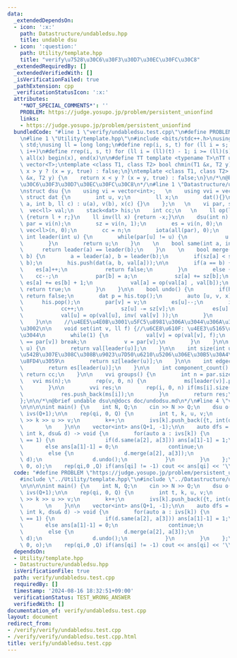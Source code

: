 ```yaml
---
data:
  _extendedDependsOn:
  - icon: ':x:'
    path: Datastructure/undabledsu.hpp
    title: undable dsu
  - icon: ':question:'
    path: Utility/template.hpp
    title: "verify\u7528\u30C6\u30F3\u30D7\u30EC\u30FC\u30C8"
  _extendedRequiredBy: []
  _extendedVerifiedWith: []
  _isVerificationFailed: true
  _pathExtension: cpp
  _verificationStatusIcon: ':x:'
  attributes:
    '*NOT_SPECIAL_COMMENTS*': ''
    PROBLEM: https://judge.yosupo.jp/problem/persistent_unionfind
    links:
    - https://judge.yosupo.jp/problem/persistent_unionfind
  bundledCode: "#line 1 \"verify/undabledsu.test.cpp\"\n#define PROBLEM \"https://judge.yosupo.jp/problem/persistent_unionfind\"\
    \n#line 1 \"Utility/template.hpp\"\n#include <bits/stdc++.h>\nusing namespace\
    \ std;\nusing ll = long long;\n#define rep(i, s, t) for (ll i = s; i < (ll)(t);\
    \ i++)\n#define rrep(i, s, t) for (ll i = (ll)(t) - 1; i >= (ll)(s); i--)\n#define\
    \ all(x) begin(x), end(x)\n\n#define TT template <typename T>\nTT using vec =\
    \ vector<T>;\ntemplate <class T1, class T2> bool chmin(T1 &x, T2 y) {\n    return\
    \ x > y ? (x = y, true) : false;\n}\ntemplate <class T1, class T2> bool chmax(T1\
    \ &x, T2 y) {\n    return x < y ? (x = y, true) : false;\n}\n/*\n@brief verify\u7528\
    \u30C6\u30F3\u30D7\u30EC\u30FC\u30C8\n*/\n#line 1 \"Datastructure/undabledsu.hpp\"\
    \nstruct dsu {\n    using vi = vector<int>;   \n    using vvi = vec<vi>;\n   \
    \ struct dat {\n        int u, v;\n        ll x;\n        dat(){}\n        dat(int\
    \ a, int b, ll c) : u(a), v(b), x(c) {}\n    };\n   \n    vi par, sz, es;\n  \
    \  vec<ll> val;\n    stack<dat> his;\n    int cc;\n   \n    ll op(ll l, ll r)\
    \ {return l + r;}\n    ll inv(ll x) {return -x;}\n\n    dsu(int n) {\n       \
    \ par = vi(n);\n        sz = vi(n, 1);\n        es = vi(n, 0);\n        val =\
    \ vec<ll>(n, 0);\n        cc = n;\n        iota(all(par), 0);\n    }\n  \n   \
    \ int leader(int u) {\n        while(par[u] != u) {\n            u = par[u];\n\
    \        }\n        return u;\n    }\n    \n    bool same(int a, int b) {\n  \
    \      return leader(a) == leader(b);\n    }\n    \n    bool merge(int a, int\
    \ b) {\n        a = leader(a), b = leader(b);\n        if(sz[a] < sz[b]) swap(a,\
    \ b);\n        his.push(dat(a, b, val[a]));\n\n        if(a == b) {\n        \
    \    es[a]++;\n            return false;\n        }\n        else {\n        \
    \    cc--;\n            par[b] = a;\n            sz[a] += sz[b];\n           \
    \ es[a] += es[b] + 1;\n            val[a] = op(val[a] , val[b]);\n           \
    \ return true;\n        }\n    }\n\n    bool undo() {\n        if(his.empty())\
    \ return false;\n        dat p = his.top();\n        auto [u, v, x] = p; \n  \
    \      his.pop();\n        par[v] = v;\n        es[u]--;\n        if(u != v) {\n\
    \            cc++;\n            sz[u] -= sz[v];\n            es[u] -= es[v];\n\
    \            val[u] = op(val[u], inv( val[v] ));\n        }\n        return true;\n\
    \    }\n\n    //\u4EE5\u4E0B\u3001\u5FC5\u8981\u306A\u3044\u306A\u3089\u7701\u304F\
    \u3002\n\n    void set(int v, ll f) {//\u6CE8\u610F: \u4EE3\u5165\u3067\u306F\u7121\
    \u3044\n        while(1) {\n            val[v] = op(val[v], f);\n            if(v\
    \ == par[v]) break;\n            v = par[v];\n        }\n    }\n\n    ll get(int\
    \ u) {\n        return val[leader(u)];\n    }\n\n    int size(int u) {//u\u304C\
    \u542B\u307E\u308C\u308B\u9023\u7D50\u6210\u5206\u306E\u30B5\u30A4\u30BA\u3092\
    \u8FD4\u3059\n        return sz[leader(u)];\n    }\n\n    int edgecnt(int u) {\n\
    \        return es[leader(u)];\n    }\n\n    int component_count() {\n       \
    \ return cc;\n    }\n\n    vvi groups() {\n        int n = par.size();\n     \
    \   vvi ms(n);\n        rep(v, 0, n) {\n            ms[leader(v)].push_back(v);\n\
    \        }\n\n        vvi res;\n        rep(i, 0, n) if(ms[i].size() > 0) {\n\
    \            res.push_back(ms[i]);\n        }\n        return res;\n    }\n\n\
    };\n\n/*\n@brief undable dsu\n@docs doc/undodsu.md\n*/\n#line 4 \"verify/undabledsu.test.cpp\"\
    \n\n\n\nint main() {\n    int N, Q;\n    cin >> N >> Q;\n    dsu o(N);\n    vector<vector<vector<int>>>\
    \ ivs(Q+1);\n\n    rep(qi, 0, Q) {\n        int t, k, u, v;\n        cin >> t\
    \ >> k >> u >> v;\n        k++;\n        ivs[k].push_back({t, int(qi)+1, u, v});\n\
    \       \n    }\n\n    vector<int> ans(Q+1, -1);\n\n    auto dfs = [&](auto f,\
    \ int k, dsu& d) -> void {\n        for(auto a : ivs[k]) {\n            if(a[0]\
    \ == 1) {\n                if(d.same(a[2], a[3])) ans[a[1]-1] = 1;\n         \
    \       else ans[a[1]-1] = 0;\n                continue;\n            }\n    \
    \        else {\n                d.merge(a[2], a[3]);\n                f(f, a[1],\
    \ d);\n                d.undo();\n            }\n        }\n    };\n\n\n    dfs(dfs,\
    \ 0, o);\n    rep(qi,0 ,Q) if(ans[qi] != -1) cout << ans[qi] << '\\n';\n}\n"
  code: "#define PROBLEM \"https://judge.yosupo.jp/problem/persistent_unionfind\"\n\
    #include \"../Utility/template.hpp\"\n#include \"../Datastructure/undabledsu.hpp\"\
    \n\n\n\nint main() {\n    int N, Q;\n    cin >> N >> Q;\n    dsu o(N);\n    vector<vector<vector<int>>>\
    \ ivs(Q+1);\n\n    rep(qi, 0, Q) {\n        int t, k, u, v;\n        cin >> t\
    \ >> k >> u >> v;\n        k++;\n        ivs[k].push_back({t, int(qi)+1, u, v});\n\
    \       \n    }\n\n    vector<int> ans(Q+1, -1);\n\n    auto dfs = [&](auto f,\
    \ int k, dsu& d) -> void {\n        for(auto a : ivs[k]) {\n            if(a[0]\
    \ == 1) {\n                if(d.same(a[2], a[3])) ans[a[1]-1] = 1;\n         \
    \       else ans[a[1]-1] = 0;\n                continue;\n            }\n    \
    \        else {\n                d.merge(a[2], a[3]);\n                f(f, a[1],\
    \ d);\n                d.undo();\n            }\n        }\n    };\n\n\n    dfs(dfs,\
    \ 0, o);\n    rep(qi,0 ,Q) if(ans[qi] != -1) cout << ans[qi] << '\\n';\n}"
  dependsOn:
  - Utility/template.hpp
  - Datastructure/undabledsu.hpp
  isVerificationFile: true
  path: verify/undabledsu.test.cpp
  requiredBy: []
  timestamp: '2024-08-16 18:32:51+09:00'
  verificationStatus: TEST_WRONG_ANSWER
  verifiedWith: []
documentation_of: verify/undabledsu.test.cpp
layout: document
redirect_from:
- /verify/verify/undabledsu.test.cpp
- /verify/verify/undabledsu.test.cpp.html
title: verify/undabledsu.test.cpp
---
```

